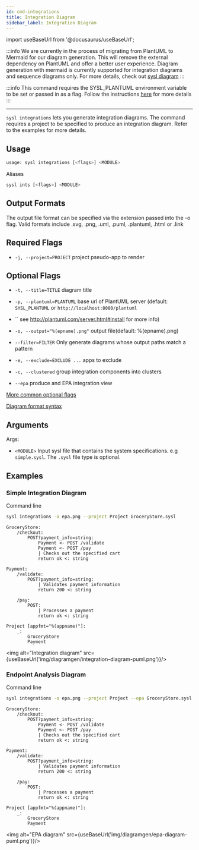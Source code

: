 ```yaml
---
id: cmd-integrations
title: Integration Diagram
sidebar_label: Integration Diagram
---
```


import useBaseUrl from '@docusaurus/useBaseUrl';

:::info
We are currently in the process of migrating from PlantUML to Mermaid for our diagram generation. This will remove the external dependency on PlantUML and offer a better user experience. Diagram generation with mermaid is currently supported for integration diagrams and sequence diagrams only. For more details, check out [sysl diagram](cmd-diagram.md)
:::

:::info
This command requires the SYSL_PLANTUML environment variable to be set or passed in as a flag. Follow the instructions [here](plantuml.md) for more details
:::

---

`sysl integrations` lets you generate integration diagrams. The command requires a project to be specified to produce an integration diagram. Refer to the examples for more details.

## Usage

```bash
usage: sysl integrations [<flags>] <MODULE>
```

Aliases

```bash
sysl ints [<flags>] <MODULE>
```

## Output Formats

The output file format can be specified via the extension passed into the -o flag.
Valid formats include .svg, .png, .uml, .puml, .plantuml, .html or .link

## Required Flags

- `-j, --project=PROJECT` project pseudo-app to render

## Optional Flags

- `-t, --title=TITLE` diagram title
- `-p, --plantuml=PLANTUML` base url of PlantUML server (default: `SYSL_PLANTUML` or `http://localhost:8080/plantuml`
- `` see http://plantuml.com/server.html#install for more info)
- `-o, --output="%(epname).png"` output file(default: %(epname).png)

- `--filter=FILTER` Only generate diagrams whose output paths match a pattern
- `-e, --exclude=EXCLUDE ...` apps to exclude
- `-c, --clustered` group integration components into clusters
- `--epa` produce and EPA integration view

[More common optional flags](common-flags.md)

[Diagram format syntax](format-diagram.md)

## Arguments

Args:

- `<MODULE>` Input sysl file that contains the system specifications. e.g `simple.sysl`. The `.sysl` file type is optional.

## Examples

### Simple Integration Diagram

Command line

```bash
sysl integrations -o epa.png --project Project GroceryStore.sysl
```

```sysl title="Input Sysl file: GroceryStore.sysl"
GroceryStore:
    /checkout:
        POST?payment_info=string:
            Payment <- POST /validate
            Payment <- POST /pay
            | Checks out the specified cart
            return ok <: string

Payment:
    /validate:
        POST?payment_info=string:
            | Validates payment information
            return 200 <: string

    /pay:
        POST:
            | Processes a payment
            return ok <: string

Project [appfmt="%(appname)"]:
    _:
        GroceryStore
        Payment
```

<img alt="Integration diagram" src={useBaseUrl('img/diagramgen/integration-diagram-puml.png')}/>


### Endpoint Analysis Diagram

Command line

```bash
sysl integrations -o epa.png --project Project --epa GroceryStore.sysl
```

```sysl title="Input Sysl file: GroceryStore.sysl"
GroceryStore:
    /checkout:
        POST?payment_info=string:
            Payment <- POST /validate
            Payment <- POST /pay
            | Checks out the specified cart
            return ok <: string

Payment:
    /validate:
        POST?payment_info=string:
            | Validates payment information
            return 200 <: string

    /pay:
        POST:
            | Processes a payment
            return ok <: string

Project [appfmt="%(appname)"]:
    _:
        GroceryStore
        Payment
```

<img alt="EPA diagram" src={useBaseUrl('img/diagramgen/epa-diagram-puml.png')}/>
